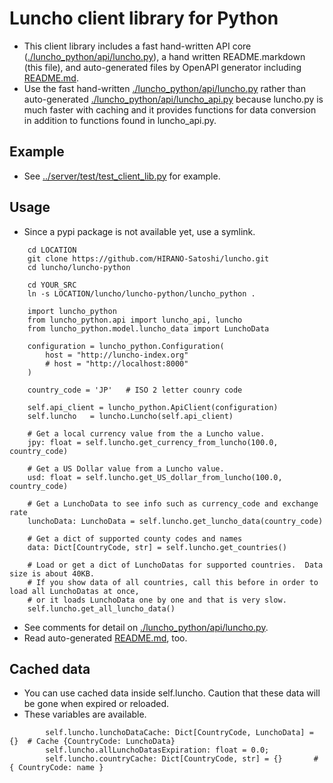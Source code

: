 # Luncho client library for Python

- This client library includes a fast hand-written API core ([./luncho_python/api/luncho.py](./luncho_python/api/luncho.py)), a hand written
  README.markdown (this file), and auto-generated files by OpenAPI generator including [README.md](./README.md).
- Use the fast hand-written [./luncho_python/api/luncho.py](./luncho_python/api/luncho.py) rather than
  auto-generated [./luncho_python/api/luncho_api.py](./luncho_python/api/luncho_api.py)
  because luncho.py is much faster with caching and it provides functions for data conversion in addition to functions found in luncho_api.py.


## Example

- See [../server/test/test_client_lib.py](../server/test/test_client_lib.py) for example.

## Usage

- Since a pypi package is not available yet, use a symlink.

```
    cd LOCATION
    git clone https://github.com/HIRANO-Satoshi/luncho.git
    cd luncho/luncho-python

    cd YOUR_SRC
    ln -s LOCATION/luncho/luncho-python/luncho_python .
```

```
    import luncho_python
    from luncho_python.api import luncho_api, luncho
    from luncho_python.model.luncho_data import LunchoData

    configuration = luncho_python.Configuration(
        host = "http://luncho-index.org"
        # host = "http://localhost:8000"
    )

    country_code = 'JP'   # ISO 2 letter counry code

    self.api_client = luncho_python.ApiClient(configuration)
    self.luncho   = luncho.Luncho(self.api_client)

    # Get a local currency value from the a Luncho value.
    jpy: float = self.luncho.get_currency_from_luncho(100.0, country_code)

    # Get a US Dollar value from a Luncho value.
    usd: float = self.luncho.get_US_dollar_from_luncho(100.0, country_code)

    # Get a LunchoData to see info such as currency_code and exchange rate
    lunchoData: LunchoData = self.luncho.get_luncho_data(country_code)

    # Get a dict of supported county codes and names
    data: Dict[CountryCode, str] = self.luncho.get_countries()

    # Load or get a dict of LunchoDatas for supported countries.  Data size is about 40KB.
    # If you show data of all countries, call this before in order to load all LunchoDatas at once,
    # or it loads LunchoData one by one and that is very slow.
    self.luncho.get_all_luncho_data()
```
- See comments for detail on [./luncho_python/api/luncho.py](./luncho_python/api/luncho.py).
 - Read auto-generated [README.md](./README.md), too.

## Cached data

  - You can use cached data inside self.luncho. Caution that these data will be gone when expired or
    reloaded.
  - These variables are available.

```
        self.luncho.lunchoDataCache: Dict[CountryCode, LunchoData] = {}  # Cache {CountryCode: LunchoData}
        self.luncho.allLunchoDatasExpiration: float = 0.0;
        self.luncho.countryCache: Dict[CountryCode, str] = {}       # { CountryCode: name }
```
